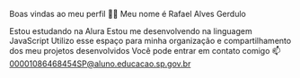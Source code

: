 Boas vindas ao meu perfil 💙💙
Meu nome é Rafael Alves Gerdulo

Estou estudando na Alura
Estou me desenvolvendo na linguagem JavaScript
Utilizo esse espaço para minha organização e compartilhamento dos meu projetos desenvolvidos
Você pode entrar em contato comigo 📫
00001086468454SP@aluno.educacao.sp.gov.br
